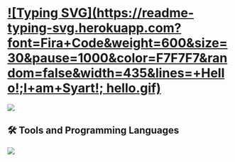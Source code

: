 
# [![Typing SVG](https://readme-typing-svg.herokuapp.com?font=Fira+Code&weight=600&size=30&pause=1000&color=F7F7F7&random=false&width=435&lines=+Hello!;I+am+Syart!; hello.gif)](https://syart.dev)



  <a href="https://syart.dev" target="_blank">
     <img src="https://img.shields.io/badge/Portfolio-212121?style=for-the-badge&logoColor=white [](https://user-images.githubusercontent.com/18350557/176309783-0785949b-9127-417c-8b55-ab5a4333674e.gif)" target="https://syart.dev" /> 
  </a>
  

<h2>🛠️ Tools and Programming Languages</h2>
<img src="https://skillicons.dev/icons?i=js,nodejs,react,html,css,python,github,git,mongodb,docker">

